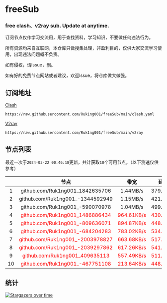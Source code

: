 # freeSub
### free clash、v2ray sub. Update at anytime.

订阅节点仅作学习交流用，用于查找资料，学习知识，不要做任何违法行为。

所有资源均来自互联网，本仓库只做搜集处理，非盈利目的，仅供大家交流学习使用，出现违法问题概不负责。

如有侵权，请Issue，删。

如有好的免费节点网站或者建议，欢迎Issue，将仓库做大做强。

## 订阅地址
[Clash](https://raw.githubusercontent.com/Ruk1ng001/freeSub/main/clash.yaml)
```
https://raw.githubusercontent.com/Ruk1ng001/freeSub/main/clash.yaml
```
[V2ray](https://raw.githubusercontent.com/Ruk1ng001/freeSub/main/v2ray)
```
https://raw.githubusercontent.com/Ruk1ng001/freeSub/main/v2ray
```

## 节点列表

最近一次于`2024-03-22 00:46:18`更新，共计获取`10`个可用节点。（以下测速仅供参考）

|  | 节点 | 带宽 | 延迟 |
|:-:|:--:|:--:|:--:|
 | 1 | github.com/Ruk1ng001_1842635706 | 1.44MB/s | 379.00ms |
 | 2 | github.com/Ruk1ng001_-1344592949 | 1.15MB/s | 421.00ms |
 | 3 | github.com/Ruk1ng001_-590070978 | 1.04MB/s | 499.00ms |
 | 4 | <font color=red>github.com/Ruk1ng001_1486886434</font> | <font color=red>964.61KB/s</font> | <font color=red>430.00ms</font> |
 | 5 | <font color=red>github.com/Ruk1ng001_-809636071</font> | <font color=red>894.87KB/s</font> | <font color=red>448.00ms</font> |
 | 6 | <font color=red>github.com/Ruk1ng001_-684204283</font> | <font color=red>783.02KB/s</font> | <font color=red>534.00ms</font> |
 | 7 | <font color=red>github.com/Ruk1ng001_-2003978827</font> | <font color=red>663.68KB/s</font> | <font color=red>517.00ms</font> |
 | 8 | <font color=red>github.com/Ruk1ng001_-2039297862</font> | <font color=red>617.26KB/s</font> | <font color=red>541.00ms</font> |
 | 9 | <font color=red>github.com/Ruk1ng001_409635113</font> | <font color=red>557.49KB/s</font> | <font color=red>511.00ms</font> |
 | 10 | <font color=red>github.com/Ruk1ng001_-467751108</font> | <font color=red>213.64KB/s</font> | <font color=red>448.00ms</font> |


## 统计

[![Stargazers over time](https://starchart.cc/Ruk1ng001/freeSub.svg)](https://starchart.cc/Ruk1ng001/freeSub)